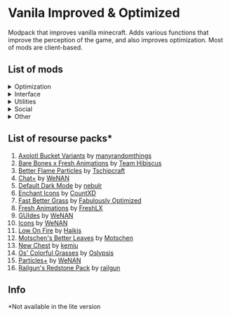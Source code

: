# Vanila Improved & Optimized
Modpack that improves vanilla minecraft. Adds various functions that improve the perception of the game, and also improves optimization. Most of mods are client-based.

## List of mods
<details>
<summary>Optimization</summary>

1. [Concurrent Chunk Management Engine](https://modrinth.com/mod/c2me-fabric) by [ishland](https://modrinth.com/user/ishland)
2. [Debugify](https://modrinth.com/mod/debugify) by [isxander](https://modrinth.com/user/isxander)
3. [Dynamic FPS](https://modrinth.com/mod/dynamic-fps) by [juliand665](https://modrinth.com/user/juliand665)
4. [FerriteCore](https://modrinth.com/mod/ferrite-core) by [malte0811](https://modrinth.com/user/malte0811)
5. [ImmediatelyFast](https://modrinth.com/mod/immediatelyfast) by [RaphiMC](https://modrinth.com/user/RaphiMC)
6. [Indium](https://modrinth.com/mod/indium) by [comp500](https://modrinth.com/user/comp500)
7. [Krypton](https://modrinth.com/mod/krypton) by [astei](https://modrinth.com/user/astei)
8. [LazyDFU](https://modrinth.com/mod/lazydfu) by [astei](https://modrinth.com/user/astei)
9. [Lithium](https://modrinth.com/mod/lithium) by [jellysquid3](https://modrinth.com/user/jellysquid3)
10. [Memory Leak Fix](https://modrinth.com/mod/memoryleakfix)](https://modrinth.com/mod/memoryleakfix) by [FX](https://modrinth.com/user/FX)
11. [ModernFix](https://modrinth.com/mod/modernfix) by [embeddedt](https://modrinth.com/user/embeddedt)
12. [More Culling](https://modrinth.com/mod/moreculling) by [FX](https://modrinth.com/user/FX)
13. [Noxesium](https://modrinth.com/mod/noxesium) by [Aeltumn](https://modrinth.com/user/Aeltumn)
14. [Nvidium](https://modrinth.com/mod/nvidium) by [cortex](https://modrinth.com/user/cortex)
15. [Ruthenium](https://modrinth.com/mod/ruthenium) by [Im_Kel](https://modrinth.com/user/Im_Kel)
16. [Sodium](https://modrinth.com/mod/sodium) by [jellysquid3](https://modrinth.com/user/jellysquid3)
17. [Sodium Extra](https://modrinth.com/mod/sodium-extra) by [FlashyReese](https://modrinth.com/user/FlashyReese)
18. [Starlight](https://modrinth.com/mod/starlight) by [spottedleaf](https://modrinth.com/user/spottedleaf)
    
</details>


<details>
<summary>Interface</summary>

1. [Advancement Plaques](https://modrinth.com/mod/advancement-plaques)* by [Grend](https://modrinth.com/user/Grend)
2. [AdvancementInfo](https://modrinth.com/mod/advancementinfo)* by [Giselbaer](https://modrinth.com/user/Giselbaer)
3. [AppleSkin](https://modrinth.com/mod/appleskin) by [squeek502](https://modrinth.com/user/squeek502)
4. [Armor Chroma for Fabric](https://modrinth.com/mod/armor-chroma-for-fabric) by [A5b84](https://modrinth.com/user/A5b84)
5. [Better Command Block UI](https://modrinth.com/mod/bettercommandblockui)* by [Tec](https://modrinth.com/user/Tec)
6. [Better Mount HUD](https://modrinth.com/mod/better-mount-hud) by [Lortseam](https://modrinth.com/user/Lortseam)
7. [Better Recipe Book](https://modrinth.com/mod/brb) by [marshmallow](https://modrinth.com/user/marshmallow)
8. [Better Statistics Screen](https://modrinth.com/mod/better-stats) by [TheCSDev](https://modrinth.com/user/TheCSDev)
9. [BetterF3](https://modrinth.com/mod/betterf3) by [TreyRuffy](https://modrinth.com/user/TreyRuffy)
10. [Blur (Fabric)](https://modrinth.com/mod/blur-fabric) by [Motschen](https://modrinth.com/user/Motschen)
11. [Chat Heads](https://modrinth.com/mod/chat-heads) by [dzwdz](https://modrinth.com/user/dzwdz)
12. [Chat Patches](https://modrinth.com/mod/chatpatches)* by [OBro1961](https://modrinth.com/user/OBro1961)
13. [Coordinates Display](https://modrinth.com/mod/coordinates-display) by [Boxadactle](https://modrinth.com/user/Boxadactle)
14. [Dark Loading Screen](https://modrinth.com/mod/dark-loading-screen) by [A5b84](https://modrinth.com/user/A5b84)
15. [Dynamic Crosshair](https://modrinth.com/mod/dynamiccrosshair)* by [Crendgrim](https://modrinth.com/user/Crendgrim)
16. [Mod Menu](https://modrinth.com/mod/modmenu) by [Terraformers](https://modrinth.com/organization/terraformers)
17. [No Resource Pack Warnings](https://modrinth.com/mod/no-resource-pack-warnings) by [Space Walker](https://modrinth.com/user/Space%20Walker)
18. [Notes](https://modrinth.com/mod/notes) by [Chaosyr](https://modrinth.com/user/Chaosyr)
19. [Reese's Sodium Options](https://modrinth.com/mod/reeses-sodium-options) by [FlashyReese](https://modrinth.com/user/FlashyReese)
20. [Remove Reloading Screen](https://modrinth.com/mod/rrls) by [dima_dencep](https://modrinth.com/user/dima_dencep)
21. [Shulker Box Tooltip](https://modrinth.com/mod/shulkerboxtooltip) by [MisterPeModder](https://modrinth.com/user/MisterPeModder)
22. [Stendhal](https://modrinth.com/mod/stendhal) by [NebSpacefarer](https://modrinth.com/user/NebSpacefarer)
23. [ToolTipFix](https://modrinth.com/mod/tooltipfix) by [kyrptonaught](https://modrinth.com/user/kyrptonaught)
24. [TotemCounter](https://modrinth.com/mod/totemcounter) by [uku](https://modrinth.com/user/uku)

</details>


<details>
<summary>Utilities</summary>

1. [CalcMod](https://modrinth.com/mod/calcmod) by [js802025](https://modrinth.com/user/js802025)
2. [Chest Tracker](https://modrinth.com/mod/chest-tracker)* by [JackFred2](https://modrinth.com/user/JackFred2)
3. [Continue Button](https://modrinth.com/mod/continue) by [mineblock11](https://modrinth.com/user/mineblock11)
4. [Craftify](https://modrinth.com/mod/craftify)* by [ThatGravyBoat](https://modrinth.com/user/ThatGravyBoat)
5. [Draggable List](https://modrinth.com/mod/draggable-lists) by [mrmelon54](https://modrinth.com/user/mrmelon54)
6. [Essential Client](https://modrinth.com/mod/essentialclient) by [senseiwells](https://modrinth.com/user/senseiwells)
7. [Inventory Profiles Next](https://modrinth.com/mod/inventory-profiles-next) by [blackd](https://modrinth.com/user/blackd)
8. [Item Swapper](https://modrinth.com/plugin/itemswapper)* by [tr7zw](https://modrinth.com/user/tr7zw)
9. [No Narrator](https://modrinth.com/mod/nonarrator) by [545u](https://modrinth.com/user/545u)
10. [Pick Block Pro](https://modrinth.com/mod/pick-block-pro) by [Sjouwer](https://modrinth.com/user/Sjouwer)
11. [Restore Chat Links](https://modrinth.com/mod/restore-chat-links) by [zomabies](https://modrinth.com/user/zomabies)
12. [Resourcify](https://modrinth.com/mod/resourcify)* by [DeDiamondPro](https://modrinth.com/user/DeDiamondPro)
13. [Smoke Suppression](https://modrinth.com/mod/smoke-suppression) by [supersaiyansubtlety](https://modrinth.com/user/supersaiyansubtlety)
14. [Tweakeroo](https://www.curseforge.com/minecraft/mc-mods/tweakeroo)* by [masady](https://www.curseforge.com/members/masady)
15. [Easier Villager Trading](https://modrinth.com/mod/easiervillagertrading) by [Giselbaer](https://modrinth.com/user/Giselbaer)
16. [Fast Quit](https://modrinth.com/mod/fastquit) by [contaria](https://modrinth.com/user/contaria)
17. [Litematica](https://www.curseforge.com/minecraft/mc-mods/litematica)* by [masady](https://www.curseforge.com/members/masady)

</details>

<details>
<summary>Social</summary>

1. [Essential](https://modrinth.com/mod/essential)* by [SparkUniverse](https://modrinth.com/user/SparkUniverse)
2. [Emote Craft](https://modrinth.com/mod/emotecraft)* by [KosmX](https://modrinth.com/user/KosmX)
3. [Show Me Your Skin](https://modrinth.com/mod/show-me-your-skin) by [enjarai](https://modrinth.com/user/enjarai)
4. [Simple Voice Chat](https://modrinth.com/plugin/simple-voice-chat)* by [henkelmax](https://modrinth.com/user/henkelmax)

</details>

<details>
<summary>Other</summary>

1. [3D Skin Layers](https://modrinth.com/mod/3dskinlayers) by [tr7zw](https://modrinth.com/user/tr7zw)
2. [Ambient Sounds](https://modrinth.com/mod/ambientsounds)* by [creativemd](https://modrinth.com/user/creativemd)
3. [Back Tools](https://modrinth.com/mod/backtools) by [DanikingRD](https://modrinth.com/user/DanikingRD)
4. [Better Third Person](https://modrinth.com/mod/better-third-person)* by [socolio](https://modrinth.com/user/socolio)
6. [Boat Item View](https://modrinth.com/mod/boat-item-view) by [50ap5ud5](https://modrinth.com/user/50ap5ud5)
7. [Cake Chomps](https://modrinth.com/mod/cake-chomps) by [TheIllusiveC4](https://modrinth.com/user/TheIllusiveC4)
8. [Camera Overhaul](https://modrinth.com/mod/cameraoverhaul)* by [Mirsario](https://modrinth.com/user/Mirsario)
9. [Capes](https://modrinth.com/mod/capes) by [caelthecolher](https://modrinth.com/user/caelthecolher)
10. [Carpet](https://modrinth.com/mod/carpet) by [altrisi](https://modrinth.com/user/altrisi)
11. [Cave Dust](https://modrinth.com/mod/cave-dust) by [LizIsTired](https://modrinth.com/user/LizIsTired)
12. [Cr³stal](https://modrinth.com/mod/crestal)* by [fantahund](https://modrinth.com/user/fantahund)
15. [Eating Animation](https://modrinth.com/mod/eating-animation) by [theoness1](https://modrinth.com/user/theoness1)
16. [Falling Leaves](https://modrinth.com/mod/fallingleaves) by [randommcsomethin](https://modrinth.com/user/randommcsomethin)
17. [Immersive Thunder](https://modrinth.com/mod/immersivethunder)* by [netcatgirl](https://modrinth.com/user/netcatgirl)
18. [Lamb Dynamic Lights](https://modrinth.com/mod/lambdynamiclights) by [LambdAurora](https://modrinth.com/user/LambdAurora)
19. [Make Bubbles Pop](https://modrinth.com/mod/make_bubbles_pop) by [Tschipcraft](https://modrinth.com/user/Tschipcraft)
20. [Not Enough Animations](https://modrinth.com/mod/not-enough-animations) by [tr7zw](https://modrinth.com/user/tr7zw)
21. [Particle Moths](https://modrinth.com/mod/particle-moths)* by [ThePoultryMan](https://modrinth.com/user/ThePoultryMan)
22. [Presence Footsteps](https://modrinth.com/mod/presence-footsteps) by [Sollace](https://modrinth.com/user/Sollace)
23. [Sound Physics Remastered](https://modrinth.com/mod/sound-physics-remastered)* by [henkelmax](https://modrinth.com/user/henkelmax)
24. [Entity Model Features](https://modrinth.com/mod/entity-model-features) by [Traben](https://modrinth.com/user/Traben)
25. [Entity Texture Features](https://modrinth.com/mod/entitytexturefeatures) by [Traben](https://modrinth.com/user/Traben)
26. [Visuality](https://modrinth.com/mod/visuality)* by [PinkGoosik](https://modrinth.com/user/PinkGoosik)
27. [Wavey Capes](https://modrinth.com/mod/wavey-capes) by [tr7zw](https://modrinth.com/user/tr7zw)

</details>

## List of resourse packs*

1. [Axolotl Bucket Variants](https://modrinth.com/resourcepack/axolotl-bucket-variants) by [manyrandomthings](https://modrinth.com/user/manyrandomthings)
2. [Bare Bones x Fresh Animations](https://modrinth.com/resourcepack/bare-bones-x-fresh-animations) by [Team Hibiscus](https://modrinth.com/organization/team-hibiscus)
3. [Better Flame Particles](https://modrinth.com/resourcepack/better-flame-particles) by [Tschipcraft](https://modrinth.com/user/Tschipcraft)
4. [Chat+](https://modrinth.com/resourcepack/chat+) by [WeNAN](https://modrinth.com/organization/wenan)
5. [Default Dark Mode](https://modrinth.com/resourcepack/default-dark-mode) by [nebulr](https://modrinth.com/user/nebulr)
6. [Enchant Icons](https://modrinth.com/resourcepack/enchant-icons-countxd) by [CountXD](https://modrinth.com/user/CountXD)
7. [Fast Better Grass](https://modrinth.com/resourcepack/fast-better-grass) by [Fabulously Optimized](https://modrinth.com/organization/fabulously-optimized)
8. [Fresh Animations](https://modrinth.com/resourcepack/fresh-animations) by [FreshLX](https://modrinth.com/user/FreshLX)
9. [GUIdes](https://modrinth.com/resourcepack/guides) by [WeNAN](https://modrinth.com/organization/wenan)
10. [Icons](https://modrinth.com/resourcepack/icons) by [WeNAN](https://modrinth.com/organization/wenan)
11. [Low On Fire](https://modrinth.com/resourcepack/low-on-fire) by [Haikis](https://modrinth.com/user/Haikis)
12. [Motschen's Better Leaves](https://modrinth.com/resourcepack/better-leaves) by [Motschen](https://modrinth.com/user/Motschen)
13. [New Chest](https://modrinth.com/resourcepack/new-chests) by [kemiu](https://modrinth.com/user/kemiu)
14. [Os' Colorful Grasses](https://modrinth.com/resourcepack/os-colorful-grasses) by [Oslypsis](https://modrinth.com/user/Oslypsis)
15. [Particles+](https://modrinth.com/resourcepack/particles+) by [WeNAN](https://modrinth.com/organization/wenan)
16. [Railgun's Redstone Pack](https://modrinth.com/resourcepack/railguns-redstone-pack) by [railgun](https://modrinth.com/user/railgun)


## Info
*Not available in the lite version 